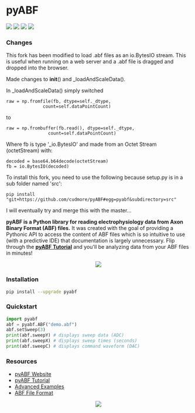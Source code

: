 # pyABF
[![](https://img.shields.io/azure-devops/build/swharden/swharden/6?label=Build&logo=azure%20pipelines)](https://dev.azure.com/swharden/swharden/_build/latest?definitionId=6&branchName=master)
[![](https://img.shields.io/azure-devops/tests/swharden/swharden/6?label=Tests&logo=azure%20pipelines)](https://dev.azure.com/swharden/swharden/_build/latest?definitionId=6&branchName=master)
[![](https://img.shields.io/pypi/dm/pyabf?label=Pip%20Installs&logo=python&logoColor=white)](https://pypi.org/project/pyabf/)
[![](https://img.shields.io/pypi/v/pyabf?label=pyabf&logo=python&logoColor=white)](https://pypi.org/project/pyabf/)

### Changes

This fork has been modified to load .abf files as an io.BytesIO stream. This is useful when running on a web server and a .abf file is dragged and dropped into the browser.

Made changes to __init__() and _loadAndScaleData().

In _loadAndScaleData() simply switched

```
raw = np.fromfile(fb, dtype=self._dtype,
			  count=self.dataPointCount)
```

to

```
raw = np.frombuffer(fb.read(), dtype=self._dtype,
				count=self.dataPointCount)
```

Where fb is type '_io.BytesIO' and made from an Octet Stream (octetStream) with:

```
decoded = base64.b64decode(octetStream)
fb = io.BytesIO(decoded)
```

To install this fork, you need to use the following because setup.py is in a sub folder named 'src':

```
pip install "git+https://github.com/cudmore/pyABF#egg=pyabf&subdirectory=src"
```

I will eventually try and merge this with the master...

**pyABF is a Python library for reading electrophysiology data from Axon Binary Format (ABF) files.** It was created with the goal of providing a Pythonic API to access the content of ABF files which is so intuitive to use (with a predictive IDE) that documentation is largely unnecessary. Flip through the **[pyABF Tutorial](https://swharden.com/pyabf/tutorial)** and you'll be analyzing data from your ABF files in minutes!

<p align="center">
<img src='docs/graphics/2017-11-06-aps.png'>
</p>

### Installation
```bash
pip install --upgrade pyabf
```

### Quickstart
```python
import pyabf
abf = pyabf.ABF("demo.abf")
abf.setSweep(3)
print(abf.sweepY) # displays sweep data (ADC)
print(abf.sweepX) # displays sweep times (seconds)
print(abf.sweepC) # displays command waveform (DAC)
```

### Resources
* [pyABF Website](http://swharden.com/pyabf/)
* [pyABF Tutorial](https://swharden.com/pyabf/tutorial)
* [Advanced Examples](https://swharden.com/pyabf/advanced)
* [ABF File Format](https://swharden.com/pyabf/abf2-file-format)

<p align="center">
<img src='docs/getting-started/source/advanced_08b_using_plot_module.jpg'>
</p>
